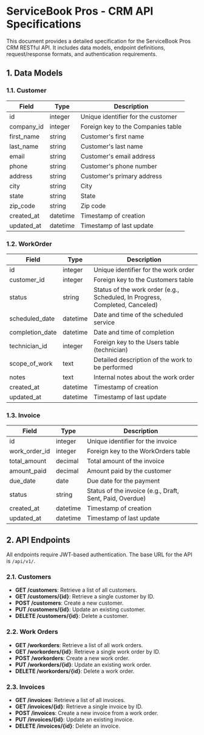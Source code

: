 # ServiceBook Pros - CRM API Specifications

This document provides a detailed specification for the ServiceBook Pros CRM RESTful API. It includes data models, endpoint definitions, request/response formats, and authentication requirements.




## 1. Data Models

### 1.1. Customer

| Field | Type | Description |
|---|---|---|
| id | integer | Unique identifier for the customer |
| company_id | integer | Foreign key to the Companies table |
| first_name | string | Customer's first name |
| last_name | string | Customer's last name |
| email | string | Customer's email address |
| phone | string | Customer's phone number |
| address | string | Customer's primary address |
| city | string | City |
| state | string | State |
| zip_code | string | Zip code |
| created_at | datetime | Timestamp of creation |
| updated_at | datetime | Timestamp of last update |

### 1.2. WorkOrder

| Field | Type | Description |
|---|---|---|
| id | integer | Unique identifier for the work order |
| customer_id | integer | Foreign key to the Customers table |
| status | string | Status of the work order (e.g., Scheduled, In Progress, Completed, Canceled) |
| scheduled_date | datetime | Date and time of the scheduled service |
| completion_date | datetime | Date and time of completion |
| technician_id | integer | Foreign key to the Users table (technician) |
| scope_of_work | text | Detailed description of the work to be performed |
| notes | text | Internal notes about the work order |
| created_at | datetime | Timestamp of creation |
| updated_at | datetime | Timestamp of last update |

### 1.3. Invoice

| Field | Type | Description |
|---|---|---|
| id | integer | Unique identifier for the invoice |
| work_order_id | integer | Foreign key to the WorkOrders table |
| total_amount | decimal | Total amount of the invoice |
| amount_paid | decimal | Amount paid by the customer |
| due_date | date | Due date for the payment |
| status | string | Status of the invoice (e.g., Draft, Sent, Paid, Overdue) |
| created_at | datetime | Timestamp of creation |
| updated_at | datetime | Timestamp of last update |




## 2. API Endpoints

All endpoints require JWT-based authentication. The base URL for the API is `/api/v1/`.

### 2.1. Customers

- **GET /customers**: Retrieve a list of all customers.
- **GET /customers/{id}**: Retrieve a single customer by ID.
- **POST /customers**: Create a new customer.
- **PUT /customers/{id}**: Update an existing customer.
- **DELETE /customers/{id}**: Delete a customer.

### 2.2. Work Orders

- **GET /workorders**: Retrieve a list of all work orders.
- **GET /workorders/{id}**: Retrieve a single work order by ID.
- **POST /workorders**: Create a new work order.
- **PUT /workorders/{id}**: Update an existing work order.
- **DELETE /workorders/{id}**: Delete a work order.

### 2.3. Invoices

- **GET /invoices**: Retrieve a list of all invoices.
- **GET /invoices/{id}**: Retrieve a single invoice by ID.
- **POST /invoices**: Create a new invoice from a work order.
- **PUT /invoices/{id}**: Update an existing invoice.
- **DELETE /invoices/{id}**: Delete an invoice.




